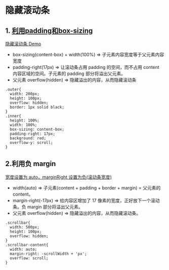 # 隐藏滚动条

## 1. [利用padding和box-sizing](https://www.jianshu.com/p/8389aab510b4)  
[隐藏滚动条 Demo](https://codepen.io/shawnfung/pen/EpxKxK)  

- box-sizing(content-box) + width(100%) => 子元素内容宽度等于父元素内容宽度
- padding-right(17px) => 让滚动条占用 padding 的空间，而不占用 content 内容区域的空间。子元素的 padding 部分将溢出父元素。
- 父元素 overflow(hidden) => 隐藏溢出的内容，从而隐藏滚动条
```
.outer{
  width: 200px;
  height: 100px;
  overflow: hidden;
  border: 1px solid black;
}
.inner{
  height: 100%;
  width: 100%;
  box-sizing: content-box;
  padding-right: 17px;
  background: red;
  overflow-y: scroll;
}
```

## 2.利用负 margin
[宽度设置为 auto，marginRight 设置为负(滚动条宽度)](https://codepen.io/233/pen/YxgyQK)
- width(auto) => 子元素(content + padding + border + margin) = 父元素的 content。
- margin-right(-17px) => 给内容区增加了 17 像素的宽度，正好放下一个滚动条。负 margin 部分将溢出父元素。
- 父元素 overflow(hidden) => 隐藏溢出的内容，从而隐藏滚动条。
```
.scrollbar{
  width: 500px;
  height: 100px;
  overflow: hidden;
}
.scrollbar-content{
  width: auto;
  margin-right: -scrollWidth + 'px';
  overflow: scroll;
}
```